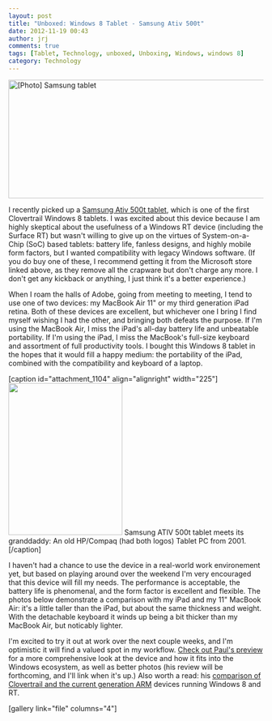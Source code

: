 ```yaml
---
layout: post
title: "Unboxed: Windows 8 Tablet - Samsung Ativ 500t"
date: 2012-11-19 00:43
author: jrj
comments: true
tags: [Tablet, Technology, unboxed, Unboxing, Windows, windows 8]
category: Technology
---
```

<img class="alignnone size-full wp-image-1379" alt="[Photo] Samsung tablet" src="http://jrjblog.constellationofideas.com/wp-content/uploads/sites/9/2012/11/samsung-ativ-500t.png" width="560" height="234" />

I recently picked up a <a href="http://www.microsoftstore.com/store/msstore/pd/Samsung-ATIV-Smart-PC-500T-Tablet/productID.256043200/parentCategoryID.44066900/categoryID.60424800/list.true">Samsung Ativ 500t tablet</a>, which is one of the first Clovertrail Windows 8 tablets. I was excited about this device because I am highly skeptical about the usefulness of a Windows RT device (including the Surface RT) but wasn't willing to give up on the virtues of System-on-a-Chip (SoC) based tablets: battery life, fanless designs, and highly mobile form factors, but I wanted compatibility with legacy Windows software. (If you do buy one of these, I recommend getting it from the Microsoft store linked above, as they remove all the crapware but don't charge any more. I don't get any kickback or anything, I just think it's a better experience.)

When I roam the halls of Adobe, going from meeting to meeting, I tend to use one of two devices: my MacBook Air 11" or my third generation iPad retina. Both of these devices are excellent, but whichever one I bring I find myself wishing I had the other, and bringing both defeats the purpose. If I'm using the MacBook Air, I miss the iPad's all-day battery life and unbeatable portability. If I'm using the iPad, I miss the MacBook's full-size keyboard and assortment of full productivity tools. I bought this Windows 8 tablet in the hopes that it would fill a happy medium: the portability of the iPad, combined with the compatibility and keyboard of a laptop.

[caption id="attachment_1104" align="alignright" width="225"]<a href="http://jrjblog.constellationofideas.com/wp-content/uploads/sites/9/2012/11/A8F5VQDCAAA1UKA.jpg-large.jpeg"><img class="size-medium wp-image-1104" title="Samsung ATIV 500t meets Compaq T1000 circa 2001" alt="" src="http://jrjblog.constellationofideas.com/wp-content/uploads/sites/9/2012/11/A8F5VQDCAAA1UKA.jpg-large-225x300.jpeg" width="225" height="300" /></a> Samsung ATIV 500t tablet meets its granddaddy: An old HP/Compaq (had both logos) Tablet PC from 2001.[/caption]

I haven't had a chance to use the device in a real-world work environement yet, but based on playing around over the weekend I'm very encouraged that this device will fill my needs. The performance is acceptable, the battery life is phenomenal, and the form factor is excellent and flexible. The photos below demonstrate a comparison with my iPad and my 11" MacBook Air: it's a little taller than the iPad, but about the same thickness and weight. With the detachable keyboard it winds up being a bit thicker than my MacBook Air, but noticably lighter.

I'm excited to try it out at work over the next couple weeks, and I'm optimistic it will find a valued spot in my workflow. <a href="http://winsupersite.com/windows-8/samsung-ativ-smart-pc-first-impressions-and-photos" target="_blank">Check out Paul's preview</a> for a more comprehensive look at the device and how it fits into the Windows ecosystem, as well as better photos (his review will be forthcoming, and I'll link when it's up.) Also worth a read: his <a href="http://winsupersite.com/windows-8/windows-8-architecture-wars-part-1-clover-trail-vs-arm" target="_blank">comparison of Clovertrail and the current generation ARM</a> devices running Windows 8 and RT.

[gallery link="file" columns="4"]
